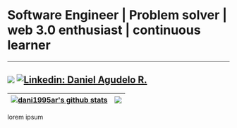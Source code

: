 # Software Engineer | Problem solver | web 3.0 enthusiast | continuous learner
---
<!-- [![GitHub dani1995ar](https://img.shields.io/github//dani1995ar?label=follow&style=social)](https://github.com/dani1995ar) -->
![](https://komarev.com/ghpvc/?username=dani1995ar&color=blue&style=plastic&label=VIEWS)
[![Linkedin: Daniel Agudelo R.](https://img.shields.io/badge/follow-Daniel%20Agudelo%20R.-blue?style=flat-square&logo=Linkedin&logoColor=white&link=https://www.linkedin.com/in/daniel-agudelo-ramirez/)](https://www.linkedin.com/in/daniel-agudelo-ramirez/)
---
| <a href="https://github.com/anuraghazra/github-readme-stats"><img align="center" src="https://github-readme-stats.vercel.app/api?username=dani1995ar&show_icons=true&hide_title=true&theme=buefy&hide_border=true&count_private=true&hide=stars" alt="dani1995ar's github stats" /></a> | <a href="https://github.com/anuraghazra/github-readme-stats"><img align="center" src="https://github-readme-stats.vercel.app/api/top-langs/?username=dani1995ar&layout=compact&theme=buefy&hide_border=true" /></a> |
| ------------- | ------------- |

lorem ipsum
